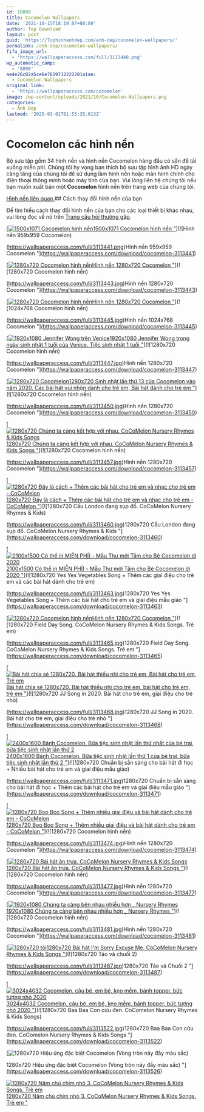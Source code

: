 ```yaml
---
id: 10808
title: Cocomelon Wallpapers
date: '2021-10-15T18:19:07+00:00'
author: Top Download
layout: post
guid: 'https://Tophinhanhdep.com/anh-dep/cocomelon-wallpapers/'
permalink: /anh-dep/cocomelon-wallpapers/
fifu_image_url:
  - 'https://wallpaperaccess.com/full/3113440.png'
wp_automatic_camp:
  - '8098'
ae4e26c82a5ce6e7619712222281a1ae:
  - Cocomelon Wallpapers
original_link:
  - 'https://wallpaperaccess.com/cocomelon'
image: /wp-content/uploads/2021/10/Cocomelon-Wallpapers.png
categories:
  - Ảnh Đẹp
lastmod: '2025-03-01T01:55:35.013Z'
---
```

# Cocomelon các hình nền

Bộ sưu tập gồm 34 hình nền và hình nền Cocomelon hàng đầu có sẵn để tải xuống miễn phí. Chúng tôi hy vọng bạn thích bộ sưu tập hình ảnh HD ngày càng tăng của chúng tôi để sử dụng làm hình nền hoặc màn hình chính cho điện thoại thông minh hoặc máy tính của bạn. Vui lòng liên hệ chúng tôi nếu bạn muốn xuất bản một **Cocomelon** hình nền trên trang web của chúng tôi.

[Hình nền liên quan ](#related) ## Cách thay đổi hình nền của bạn

Để tìm hiểu cách thay đổi hình nền của bạn cho các loại thiết bị khác nhau, vui lòng đọc về nó trên [Trang câu hỏi thường gặp](https://tophinhanhdep.com/faq/).

  
[[![1500x1071 Cocomelon hình nền](https://wallpaperaccess.com/full/3113440.png)1500x1071 Cocomelon hình nền "](https://wallpaperaccess.com/download/cocomelon-3113440)](![Hình nền 959x959 Cocomelon)

(https://wallpaperaccess.com/full/3113441.png)Hình nền 959x959 Cocomelon "](https://wallpaperaccess.com/download/cocomelon-3113441)

[[![1280x720 Cocomelon hình nền](https://wallpaperaccess.com/full/3113442.jpg)Hình nền 1280x720 Cocomelon "](https://wallpaperaccess.com/download/cocomelon-3113442)](![1280x720 Cocomelon hình nền)

(https://wallpaperaccess.com/full/3113443.jpg)Hình nền 1280x720 Cocomelon "](https://wallpaperaccess.com/download/cocomelon-3113443)

[[![1280x720 Cocomelon hình nền](https://wallpaperaccess.com/full/3113444.jpg)Hình nền 1280x720 Cocomelon "](https://wallpaperaccess.com/download/cocomelon-3113444)](![1024x768 Cocomelon hình nền)

(https://wallpaperaccess.com/full/3113445.jpg)Hình nền 1024x768 Cocomelon "](https://wallpaperaccess.com/download/cocomelon-3113445)

[[![1920x1080 Jennifer Wong trên Venice](https://wallpaperaccess.com/full/3113446.jpg)1920x1080 Jennifer Wong trong ngày sinh nhật 1 tuổi của Venice. Tiệc sinh nhật 1 tuổi "](https://wallpaperaccess.com/download/cocomelon-3113446)](![1280x720 Cocomelon hình nền)

(https://wallpaperaccess.com/full/3113447.jpg)Hình nền 1280x720 Cocomelon "](https://wallpaperaccess.com/download/cocomelon-3113447)

[[![1280x720 Cocomelon](https://wallpaperaccess.com/full/3113449.jpg)1280x720 Sinh nhật lần thứ 13 của Cocomelon vào năm 2020. Các bài hát vui nhộn dành cho trẻ em, Bài hát dành cho trẻ em "](https://wallpaperaccess.com/download/cocomelon-3113449)](![1280x720 Cocomelon hình nền)

(https://wallpaperaccess.com/full/3113450.jpg)Hình nền 1280x720 Cocomelon "](https://wallpaperaccess.com/download/cocomelon-3113450)

[[![1280x720 Chúng ta càng kết hợp với nhau.  CoCoMelon Nursery Rhymes & Kids Songs](https://wallpaperaccess.com/full/3113454.jpg)1280x720 Chúng ta càng kết hợp với nhau. CoCoMelon Nursery Rhymes &amp; Kids Songs "](https://wallpaperaccess.com/download/cocomelon-3113454)](![1280x720 Cocomelon hình nền)

(https://wallpaperaccess.com/full/3113457.jpg)Hình nền 1280x720 Cocomelon "](https://wallpaperaccess.com/download/cocomelon-3113457)

[[![1280x720 Đây là cách + Thêm các bài hát cho trẻ em và nhạc cho trẻ em - CoCoMelon](https://wallpaperaccess.com/full/3113458.jpg)1280x720 Đây là cách + Thêm các bài hát cho trẻ em và nhạc cho trẻ em - CoCoMelon "](https://wallpaperaccess.com/download/cocomelon-3113458)](![1280x720 Cầu London đang sụp đổ.  CoCoMelon Nursery Rhymes & Kids)

(https://wallpaperaccess.com/full/3113460.jpg)1280x720 Cầu London đang sụp đổ. CoCoMelon Nursery Rhymes &amp; Kids "](https://wallpaperaccess.com/download/cocomelon-3113460)

[[![2100x1500 Có thể in MIỄN PHÍ) - Mẫu Thư mời Tắm cho Bé Cocomelon di 2020](https://wallpaperaccess.com/full/3113462.jpg)2100x1500 Có thể in MIỄN PHÍ) - Mẫu Thư mời Tắm cho Bé Cocomelon di 2020 "](https://wallpaperaccess.com/download/cocomelon-3113462)](![1280x720 Yes Yes Vegetables Song + Thêm các giai điệu cho trẻ em và các bài hát dành cho trẻ em)

(https://wallpaperaccess.com/full/3113463.jpg)1280x720 Yes Yes Vegetables Song + Thêm các bài hát cho trẻ em và giai điệu mẫu giáo "](https://wallpaperaccess.com/download/cocomelon-3113463)

[[![1280x720 Cocomelon hình nền](https://wallpaperaccess.com/full/3113464.jpg)Hình nền 1280x720 Cocomelon "](https://wallpaperaccess.com/download/cocomelon-3113464)](![1280x720 Field Day Song.  CoCoMelon Nursery Rhymes & Kids Songs.  Trẻ em)

(https://wallpaperaccess.com/full/3113465.jpg)1280x720 Field Day Song. CoCoMelon Nursery Rhymes &amp; Kids Songs. Trẻ em "](https://wallpaperaccess.com/download/cocomelon-3113465)

[[![Bài hát chia sẻ 1280x720.  Bài hát thiếu nhi cho trẻ em, Bài hát cho trẻ em, Trẻ em](https://wallpaperaccess.com/full/3113466.jpg)Bài hát chia sẻ 1280x720. Bài hát thiếu nhi cho trẻ em, bài hát cho trẻ em, trẻ em "](https://wallpaperaccess.com/download/cocomelon-3113466)](![1280x720 JJ Song in 2020. Bài hát cho trẻ em, giai điệu cho trẻ nhỏ)

(https://wallpaperaccess.com/full/3113468.jpg)1280x720 JJ Song in 2020. Bài hát cho trẻ em, giai điệu cho trẻ nhỏ "](https://wallpaperaccess.com/download/cocomelon-3113468)

[[![2400x1600 Bánh Cocomelon.  Bữa tiệc sinh nhật lần thứ nhất của bé trai, bữa tiệc sinh nhật lần thứ 2](https://wallpaperaccess.com/full/3113470.jpg)2400x1600 Bánh Cocomelon. Bữa tiệc sinh nhật lần thứ 1 của bé trai, bữa tiệc sinh nhật lần thứ 2 "](https://wallpaperaccess.com/download/cocomelon-3113470)](![1280x720 Chuẩn bị sẵn sàng cho bài hát đi học + Nhiều bài hát cho trẻ em và giai điệu mẫu giáo)

(https://wallpaperaccess.com/full/3113471.jpg)1280x720 Chuẩn bị sẵn sàng cho bài hát đi học + Thêm các bài hát cho trẻ em và giai điệu mẫu giáo "](https://wallpaperaccess.com/download/cocomelon-3113471)

[[![1280x720 Boo Boo Song + Thêm nhiều giai điệu và bài hát dành cho trẻ em - CoCoMelon](https://wallpaperaccess.com/full/3113472.jpg)1280x720 Boo Boo Song + Thêm nhiều giai điệu và bài hát dành cho trẻ em - CoCoMelon "](https://wallpaperaccess.com/download/cocomelon-3113472)](![1280x720 Cocomelon hình nền)

(https://wallpaperaccess.com/full/3113474.jpg)Hình nền 1280x720 Cocomelon "](https://wallpaperaccess.com/download/cocomelon-3113474)

[[![1280x720 Bài hát ăn trưa.  CoCoMelon Nursery Rhymes & Kids Songs](https://wallpaperaccess.com/full/3113475.jpg)1280x720 Bài hát ăn trưa. CoCoMelon Nursery Rhymes &amp; Kids Songs "](https://wallpaperaccess.com/download/cocomelon-3113475)](![1280x720 Cocomelon hình nền)

(https://wallpaperaccess.com/full/3113477.jpg)Hình nền 1280x720 Cocomelon "](https://wallpaperaccess.com/download/cocomelon-3113477)

[[![1920x1080 Chúng ta càng bên nhau nhiều hơn _ Nursery Rhymes](https://wallpaperaccess.com/full/3113480.jpg)1920x1080 Chúng ta càng bên nhau nhiều hơn \_ Nursery Rhymes "](https://wallpaperaccess.com/download/cocomelon-3113480)](![1280x720 Cocomelon hình nền)

(https://wallpaperaccess.com/full/3113481.jpg)Hình nền 1280x720 Cocomelon "](https://wallpaperaccess.com/download/cocomelon-3113481)

[[![1280x720 tôi](https://wallpaperaccess.com/full/3113484.jpg)1280x720 Bài hát I'm Sorry Excuse Me. CoCoMelon Nursery Rhymes &amp; Kids Songs "](https://wallpaperaccess.com/download/cocomelon-3113484)](![1280x720 Táo và chuối 2)

(https://wallpaperaccess.com/full/3113487.jpg)1280x720 Táo và Chuối 2 "](https://wallpaperaccess.com/download/cocomelon-3113487)

[[![3024x4032 Cocomelon, cậu bé, em bé, kẹo mềm, bánh topper, bức tượng nhỏ 2020](https://wallpaperaccess.com/full/3113508.jpg)3024x4032 Cocomelon, cậu bé, em bé, kẹo mềm, bánh topper, bức tượng nhỏ 2020 "](https://wallpaperaccess.com/download/cocomelon-3113508)](![1280x720 Baa Baa Con cừu đen.  CoComelon Nursery Rhymes & Kids Songs)

(https://wallpaperaccess.com/full/3113522.jpg)1280x720 Baa Baa Con cừu đen. CoComelon Nursery Rhymes &amp; Kids Songs "](https://wallpaperaccess.com/download/cocomelon-3113522)

[![1280x720 Hiệu ứng đặc biệt Cocomelon (Vòng tròn nảy đầy màu sắc)](https://wallpaperaccess.com/full/3113526.jpg)

1280x720 Hiệu ứng đặc biệt Cocomelon (Vòng tròn nảy đầy màu sắc) "](https://wallpaperaccess.com/download/cocomelon-3113526)

[![1280x720 Năm chú chim nhỏ 3. CoCoMelon Nursery Rhymes & Kids Songs.  Trẻ em](https://wallpaperaccess.com/full/3113530.jpg)1280x720 Năm chú chim nhỏ 3. CoCoMelon Nursery Rhymes &amp; Kids Songs. Trẻ em "](https://wallpaperaccess.com/download/cocomelon-3113530)
